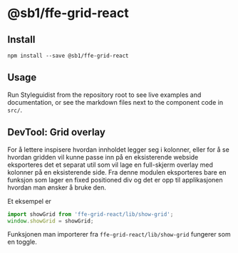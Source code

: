 # @sb1/ffe-grid-react

## Install

```
npm install --save @sb1/ffe-grid-react
```

## Usage

Run Styleguidist from the repository root to see live examples and documentation,
or see the markdown files next to the component code in `src/`.

## DevTool: Grid overlay

For å lettere inspisere hvordan innholdet legger seg i kolonner, eller for å se hvordan gridden vil kunne passe inn på en eksisterende webside eksporteres det et separat util som vil lage en full-skjerm overlay med kolonner på en eksisterende side. Fra denne modulen eksporteres bare en funksjon som lager en fixed positioned div og det er opp til applikasjonen hvordan man ønsker å bruke den.

Et eksempel er

```javascript
import showGrid from 'ffe-grid-react/lib/show-grid';
window.showGrid = showGrid;
```

Funksjonen man importerer fra `ffe-grid-react/lib/show-grid` fungerer som en toggle.
